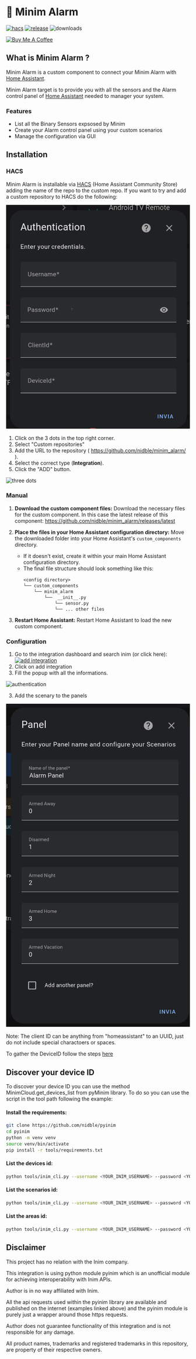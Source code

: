 # 🍄 Minim Alarm

[![hacs][hacs-badge]][hacs-url]
[![release][release-badge]][release-url]
![downloads][downloads-badge]

<a href="https://www.buymeacoffee.com/nidble" target="_blank">
  <img
    src="https://www.buymeacoffee.com/assets/img/custom_images/white_img.png"
    alt="Buy Me A Coffee"
    style="height: auto !important;width: auto !important;"
  >
</a>

## What is Minim Alarm ?

Minim Alarm is a custom component to connect your Minim Alarm with [Home Assistant][home-assistant].

Minim Alarm target is to provide you with all the sensors and the Alarm control panel of [Home Assistant][home-assistant] needed to manager your system.

### Features

- List all the Binary Sensors expsosed by Minim
- Create your Alarm control panel using your custom scenarios
- Manage the configuration via GUI

## Installation

### HACS

Minim Alarm is installable via [HACS][hacs] (Home Assistant Community Store) adding the name of the repo to the custom repo.
If you want to try and add a custom repository to HACS do the following:

![three dots](images/image01.png)


1. Click on the 3 dots in the top right corner.
1. Select "Custom repositories"
1. Add the URL to the repository ( https://github.com/nidble/minim_alarm/ ).
1. Select the correct type (**Integration**).
1. Click the "ADD" button.

![three dots](images/image02.png)


### Manual

1. **Download the custom component files:** Download the necessary files for the custom component. In this case the latest release of this component: https://github.com/nidble/minim_alarm/releases/latest


2. **Place the files in your Home Assistant configuration directory:**  Move the downloaded folder into your Home Assistant's `custom_components` directory.
    * If it doesn't exist, create it within your main Home Assistant configuration directory.
    * The final file structure should look something like this:
      ```
      <config directory>
      └── custom_components
          └── minim_alarm
              └──  __init__.py
                  └── sensor.py
                  └── ... other files
      ```
3. **Restart Home Assistant:** Restart Home Assistant to load the new custom component.



### Configuration

1. Go to the integration dashboard and search inim (or click here): <a href="https://my.home-assistant.io/redirect/brand/?brand=inim" target="_blank">![add integration](images/add_integration.png)</a>
1. Click on add integration
2. Fill the popup with all the informations.

![authentication](images/authentication.png)

3. Add the scenary to the panels

![authentication](images/panel.png)

Note:
The client ID can be anything from "homeassistant" to an UUID, just do not include special charactoers or spaces.

To gather the DeviceID follow the steps [here](#discover-your-device-id)

## Discover your device ID

To discover your device ID you can use the method MinimCloud.get_devices_list from pyMinim library.
To do so you can use the script in the tool path following the example:

#### Install the requirements:
```bash
git clone https://github.com/nidble/pyinim
cd pyinim
python -m venv venv
source venv/bin/activate
pip install -r tools/requirements.txt
```

#### List the devices id:
```bash
python tools/inim_cli.py --username <YOUR_INIM_USERNAME> --password <YOUR_INIM_PASSWORD> --list deviceid
```

#### List the scenarios id:
```bash
python tools/inim_cli.py --username <YOUR_INIM_USERNAME> --password <YOUR_INIM_PASSWORD> --list scenarios
```

#### List the areas id:
```bash
python tools/inim_cli.py --username <YOUR_INIM_USERNAME> --password <YOUR_INIM_PASSWORD> --list areas
```



## Disclaimer

This project has no relation with the Inim company.

This integration is using python module pyinim which is an unofficial module for achieving interoperability with Inim APIs.

Author is in no way affiliated with Inim.

All the api requests used within the pyinim library are available and published on the internet (examples linked above) and the pyinim module is purely just a wrapper around those https requests.

Author does not guarantee functionality of this integration and is not responsible for any damage.

All product names, trademarks and registered trademarks in this repository, are property of their respective owners.


<!-- Badges -->

[hacs-url]: https://github.com/hacs/integration
[hacs-badge]: https://img.shields.io/badge/hacs-default-orange.svg?style=flat-square
[release-badge]: https://img.shields.io/github/v/release/nidble/minim_alarm?style=flat-square
[downloads-badge]: https://img.shields.io/github/downloads/nidble/minim_alarm/total?style=flat-square


<!-- References -->

[home-assistant]: https://www.home-assistant.io/
[home-assitant-theme-docs]: https://www.home-assistant.io/integrations/frontend/#defining-themes
[hacs]: https://hacs.xyz
[ui-lovelace-minimalist]: https://ui-lovelace-minimalist.github.io/UI/
[button-card]: https://github.com/custom-cards/button-card
[7ahang]: https://www.behance.net/gallery/88433905/Redesign-Smart-Home
[release-url]: https://github.com/nidble/minim_alarm/releases
